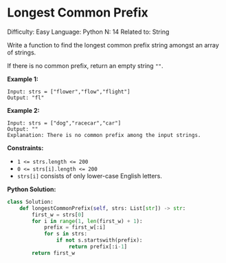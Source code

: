 # Longest Common Prefix

Difficulty: Easy
Language: Python
N: 14
Related to: String

Write a function to find the longest common prefix string amongst an array of strings.

If there is no common prefix, return an empty string `""`.

**Example 1:**

```
Input: strs = ["flower","flow","flight"]
Output: "fl"

```

**Example 2:**

```
Input: strs = ["dog","racecar","car"]
Output: ""
Explanation: There is no common prefix among the input strings.

```

**Constraints:**

- `1 <= strs.length <= 200`
- `0 <= strs[i].length <= 200`
- `strs[i]` consists of only lower-case English letters.

**Python Solution:**

```python
class Solution:
    def longestCommonPrefix(self, strs: List[str]) -> str:
        first_w = strs[0]
        for i in range(1, len(first_w) + 1):
            prefix = first_w[:i]
            for s in strs:
                if not s.startswith(prefix):
                    return prefix[:i-1]
        return first_w
```